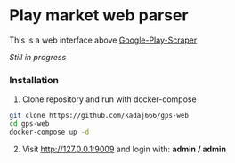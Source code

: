 Play market web parser
======
This is a web interface above [Google-Play-Scraper ](https://pypi.org/project/google-play-scraper/ "Google-Play-Scraper ")

*Still in progress*


### Installation
1. Clone repository and run with docker-compose
```bash
git clone https://github.com/kadaj666/gps-web
cd gps-web
docker-compose up -d
```
2. Visit http://127.0.0.1:9009 and login with: **admin / admin**
